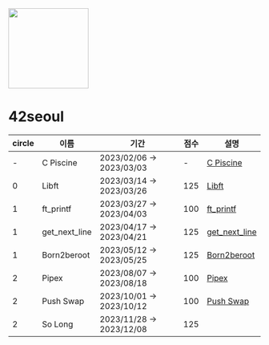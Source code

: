 <img src="https://camo.githubusercontent.com/80652aedeb5728e61112681813f473a970891cb9b998ec22764b6fa9faa6d7fe/68747470733a2f2f75706c6f61642e77696b696d656469612e6f72672f77696b6970656469612f636f6d6d6f6e732f382f38642f34325f4c6f676f2e737667" width="160"/>

# 42seoul

| circle | 이름 | 기간 | 점수 | 설명 |
| --- | --- | --- | --- | --- |
| - | C Piscine | 2023/02/06 → 2023/03/03 | - | [C Piscine](https://github.com/klloo/42seoul/blob/main/CPiscine/readme.md)|
| 0 | Libft | 2023/03/14 → 2023/03/26 | 125 | [Libft](https://dapper-flock-ef8.notion.site/Libft-faf957944dc34253a83700bfad14a1d6?pvs=4) |
| 1 | ft_printf | 2023/03/27 → 2023/04/03 | 100 | [ft_printf](https://dapper-flock-ef8.notion.site/ft_printf-f18fe02fa1ed427aa6ce3f3d5cf6b6c8?pvs=4) |
| 1 | get_next_line | 2023/04/17 → 2023/04/21 | 125 | [get_next_line](https://dapper-flock-ef8.notion.site/get_next_line-3e55fd4781ea42e39c0e8ec93d122759?pvs=4) |
| 1 | Born2beroot | 2023/05/12 → 2023/05/25 | 125 | [Born2beroot](https://dapper-flock-ef8.notion.site/Born2beroot-3b03ef072cac4dc1a922ae71f8ed7b39?pvs=4) |
| 2 | Pipex | 2023/08/07 → 2023/08/18 | 100 | [Pipex](https://dapper-flock-ef8.notion.site/Pipex-ba3d90328636445ca4f8347ac824b532?pvs=4) |
| 2 | Push Swap | 2023/10/01 → 2023/10/12 | 100 | [Push Swap](https://dapper-flock-ef8.notion.site/Push-Swap-00f64948c030470f88eadfbc0bcbe69a?pvs=4) |
| 2 | So Long | 2023/11/28 → 2023/12/08 | 125 |  |
